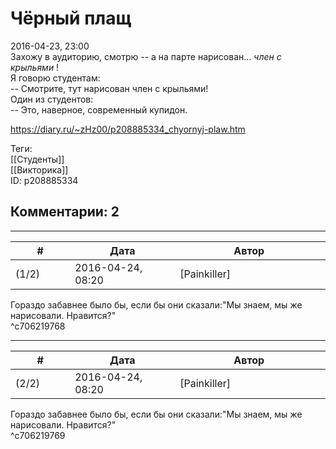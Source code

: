 Чёрный плащ
===========

  
2016-04-23, 23:00  
 Захожу в аудиторию, смотрю -- а на парте нарисован...  *член с крыльями*  !   
 Я говорю студентам:   
 -- Смотрите, тут нарисован член с крыльями!   
 Один из студентов:   
 -- Это, наверное, современный купидон.   
  
<https://diary.ru/~zHz00/p208885334_chyornyj-plaw.htm>  
  
Теги:  
[[Студенты]]  
[[Викторика]]  
ID: p208885334  


Комментарии: 2
--------------

  


---



|         #         |              Дата              |                     Автор                     |           ID           |
| --- | --- | --- | --- |
| (1/2) | 2016-04-24, 08:20 | [Painkiller] | c706219768 |

  
 Гораздо забавнее было бы, если бы они сказали:"Мы знаем, мы же нарисовали. Нравится?"   
 ^c706219768

---



|         #         |              Дата              |                     Автор                     |           ID           |
| --- | --- | --- | --- |
| (2/2) | 2016-04-24, 08:20 | [Painkiller] | c706219769 |

  
 Гораздо забавнее было бы, если бы они сказали:"Мы знаем, мы же нарисовали. Нравится?"   
 ^c706219769